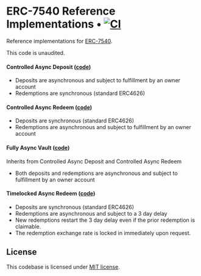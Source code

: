 # ERC-7540 Reference Implementations • [![CI](https://github.com/ERC4626-Alliance/ERC-7540-Reference/actions/workflows/tests.yml/badge.svg)](https://github.com/ERC4626-Alliance/ERC-7540-Reference/actions/workflows/tests.yml)

Reference implementations for [ERC-7540](https://eips.ethereum.org/EIPS/eip-7540).

This code is unaudited.

#### Controlled Async Deposit ([code](https://github.com/ERC4626-Alliance/ERC-7540-Reference/blob/main/src/ControlledAsyncDeposit.sol))
- Deposits are asynchronous and subject to fulfillment by an owner account
- Redemptions are synchronous (standard ERC4626)
  
#### Controlled Async Redeem ([code](https://github.com/ERC4626-Alliance/ERC-7540-Reference/blob/main/src/ControlledAsyncDeposit.sol))
- Deposits are synchronous (standard ERC4626)
- Redemptions are asynchronous and subject to fulfillment by an owner account
  
#### Fully Async Vault ([code](https://github.com/ERC4626-Alliance/ERC-7540-Reference/blob/main/src/FullyAsyncVault.sol))
Inherits from Controlled Async Deposit and Controlled Async Redeem

- Both deposits and redemptions are asynchronous and subject to fulfillment by an owner account
  
#### Timelocked Async Redeem ([code](https://github.com/ERC4626-Alliance/ERC-7540-Reference/blob/main/src/TimelockedAsyncRedeem.sol))
- Deposits are synchronous (standard ERC4626)
- Redemptions are asynchronous and subject to a 3 day delay
- New redemptions restart the 3 day delay even if the prior redemption is claimable.
- The redemption exchange rate is locked in immediately upon request.

## License
This codebase is licensed under [MIT license](https://github.com/ERC4626-Alliance/ERC-7540-Reference/blob/main/LICENSE).
